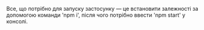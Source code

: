 Все, що потрібно для запуску застосунку — це встановити залежності за допомогою команди 'npm i', після чого потрібно ввести 'npm start' у консолі.
